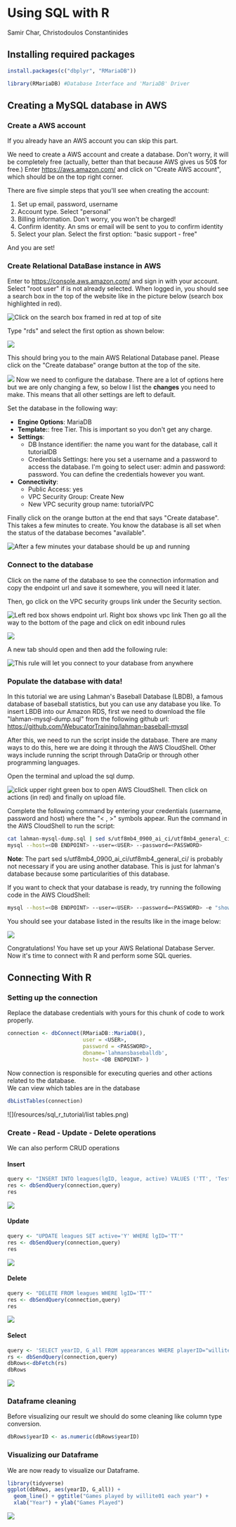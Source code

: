 # Using SQL with R

Samir Char, Christodoulos Constantinides



## Installing required packages

```r
install.packages(c("dbplyr", "RMariaDB"))
```

```r
library(RMariaDB) #Database Interface and 'MariaDB' Driver
```
## Creating a MySQL database in AWS
### Create a AWS account

If you already have an AWS account you can skip this part.

We need to create a AWS account and create a database. Don't worry, it will be completely free (actually, better than that because AWS gives us 50$ for free.) Enter https://aws.amazon.com/ and click on "Create AWS account", which should be on the top right corner.

There are five simple steps that you'll see when creating the account:  
1. Set up email, password, username  
2. Account type. Select "personal"  
3. Billing information. Don't worry, you won't be charged!  
4. Confirm identity. An sms or email will be sent to you to confirm identity  
5. Select your plan. Select the first option: "basic support - free"  

And you are set!

### Create Relational DataBase instance in AWS

Enter to https://console.aws.amazon.com/ and sign in with your account. Select "root user" if is not already selected. When logged in, you should see a search box in the top of the website like in the picture below (search box highlighted in red).


![Click on the search box framed in red at top of site](resources/sql_r_tutorial/console_main_site.png)

Type "rds" and select the first option as shown below:

![](resources/sql_r_tutorial/rds_logo.png)

This should bring you to the main AWS Relational Database panel. Please click on the "Create database"  orange button at the top of the site.

![](resources/sql_r_tutorial/rds_front_page.png)
Now we need to configure the database. There are a lot of options here but we are only changing a few, so below I list the **changes** you need to make. This means that all other settings are left to default.

Set the database in the following way:

* **Engine Options**: MariaDB
* **Template:**: free Tier. This is important so you don't get any charge.
* **Settings**:
  * DB Instance identifier: the name you want for the database, call it tutorialDB
  * Credentials Settings: here you set a username and a password to access the database. I'm going to select user: admin and password: password. You can define the credentials however you want.
* **Connectivity**:
  * Public Access: yes
  * VPC Security Group: Create New 
  * New VPC security group name: tutorialVPC

Finally click on the orange button at the end that says "Create database". This takes a few minutes to create. You know the database is all set when the status of the database becomes "available". 

![After a few minutes your database should be up and running](resources/sql_r_tutorial/db_status.png)

### Connect to the database

Click on the name of the database to see the connection information and copy the endpoint url and save it somewhere, you will need it later.

Then, go click on the VPC security groups link under the Security section.

![Left red box shows endpoint url. Right box shows vpc link](resources/sql_r_tutorial/db_data.png)
Then go all the way to the bottom of the page and click on edit inbound rules

![](resources/sql_r_tutorial/inbound_rules.png)

A new tab should open and then add the following rule:

![This rule will let you connect to your database from anywhere](resources/sql_r_tutorial/new_rule.png)

### Populate the database with data!

In this tutorial we are using Lahman's Baseball Database (LBDB), a famous database of baseball statistics, but you can use any database you like. To insert LBDB into our Amazon RDS, first we need to download the file "lahman-mysql-dump.sql" from the following github url: https://github.com/WebucatorTraining/lahman-baseball-mysql

After this, we need to run the script inside the database. There are many ways to do this, here we are doing it through the AWS CloudShell. Other ways include running the script through DataGrip or through other programming languages.

Open the terminal and upload the sql dump.

![click upper right green box to open AWS CloudShell. Then click on actions (in red) and finally on upload file.](resources/sql_r_tutorial/upload_file_terminal.png)

Complete the following command by entering your credentials (username, password and host) where the "< , >" symbols appear. Run the command in the AWS CloudShell to run the script:


```bash
cat lahman-mysql-dump.sql | sed s/utf8mb4_0900_ai_ci/utf8mb4_general_ci/ | 
mysql --host=<DB ENDPOINT> --user=<USER> --password=<PASSWORD>
```

**Note**: The part sed s/utf8mb4_0900_ai_ci/utf8mb4_general_ci/ is probably not necessary if you are using another database. This is just for lahman's database because some particularities of this database.

If you want to check that your database is ready, try running the following code in the AWS CloudShell:


```bash
mysql --host=<DB ENDPOINT> --user=<USER> --password=<PASSWORD> -e "show databases;"
```


You should see your database listed in the results like in the image below:


![](resources/sql_r_tutorial/show_databases.png)

Congratulations! You have set up your AWS Relational Database Server.  
Now it's time to connect with R and perform some SQL queries.  

## Connecting With R  
### Setting up the connection


Replace the database credentials with yours for this chunk of code to work properly.


```r
connection <- dbConnect(RMariaDB::MariaDB(), 
                        user = <USER>,
                        password = <PASSWORD>,
                        dbname='lahmansbaseballdb', 
                        host= <DB ENDPOINT> )
```
Now connection is responsible for executing queries and other actions related to the database.   
We can view which tables are in the database  

```r
dbListTables(connection)
```
![](resources/sql_r_tutorial/list tables.png)

### Create - Read - Update - Delete operations
We can also perform CRUD operations  
  
#### Insert


```r
query <- "INSERT INTO leagues(lgID, league, active) VALUES ('TT', 'Test League', 'N')"
res <- dbSendQuery(connection,query)
res
```
![](resources/sql_r_tutorial/insert.png)

#### Update  

```r
query <- "UPDATE leagues SET active='Y' WHERE lgID='TT'"
res <- dbSendQuery(connection,query)
res
```
![](resources/sql_r_tutorial/update.png)

#### Delete  

```r
query <- "DELETE FROM leagues WHERE lgID='TT'"
res <- dbSendQuery(connection,query)
res
```
![](resources/sql_r_tutorial/delete.png)

#### Select  

```r
query <- 'SELECT yearID, G_all FROM appearances WHERE playerID="willite01" ORDER BY yearID'
rs <- dbSendQuery(connection,query)
dbRows<-dbFetch(rs)
dbRows
```
![](resources/sql_r_tutorial/select.png)

### Dataframe cleaning
Before visualizing our result we should do some cleaning like column type conversion.  

```r
dbRows$yearID <- as.numeric(dbRows$yearID)
```

### Visualizing our Dataframe  
We are now ready to visualize our Dataframe.

```r
library(tidyverse)
ggplot(dbRows, aes(yearID, G_all)) + 
  geom_line() + ggtitle("Games played by willite01 each year") +
  xlab("Year") + ylab("Games Played")
```
![](resources/sql_r_tutorial/plot.png)

